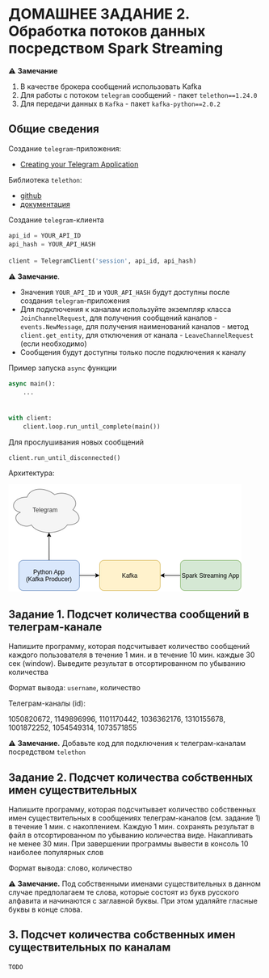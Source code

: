 # ДОМАШНЕЕ ЗАДАНИЕ 2. Обработка потоков данных посредством Spark Streaming

⚠️ **Замечание** 
1. В качестве брокера сообщений использовать Kafka
2. Для работы с потоком `telegram` сообщений - пакет `telethon==1.24.0`
3. Для передачи данных в `Kafka` - пакет `kafka-python==2.0.2`

## Общие сведения

Создание `telegram`-приложения:
- [Creating your Telegram Application](https://core.telegram.org/api/obtaining_api_id)


Библиотека `telethon`:
- [github](https://github.com/LonamiWebs/Telethon)
- [документация](https://docs.telethon.dev/en/stable/)

Создание `telegram`-клиента

```python
api_id = YOUR_API_ID 
api_hash = YOUR_API_HASH

client = TelegramClient('session', api_id, api_hash)
```

⚠️ **Замечание**. 
- Значения `YOUR_API_ID` и `YOUR_API_HASH` будут доступны после создания `telegram`-приложения
- Для подключения к каналам используйте экземпляр класса `JoinChannelRequest`, для получения сообщений каналов - `events.NewMessage`, для получения наименований каналов - метод `client.get_entity`, для отключения от канала - `LeaveChannelRequest` (если необходимо)
- Сообщения будут доступны только после подключения к каналу

Пример запуска `async` функции

```python
async main():
    ...


with client:
    client.loop.run_until_complete(main())
```

Для прослушивания новых сообщений
```python
client.run_until_disconnected()
```

Архитектура:

![System architecture](img/A2_architecture.png)

## Задание 1. Подсчет количества сообщений в телеграм-канале

Напишите программу, которая подсчитывает количество сообщений каждого пользователя в течение 1 мин. и в течение 10 мин. каждые 30 сек (window). Выведите результат в отсортированном по убыванию количества

Формат вывода: `username`, количество

Телеграм-каналы (id):

1050820672, 1149896996, 1101170442, 1036362176, 1310155678, 1001872252, 1054549314, 1073571855

⚠️ **Замечание.** Добавьте код для подключения к телеграм-каналам посредством `telethon`


## Задание 2. Подсчет количества собственных имен существительных

Напишите программу, которая подсчитывает количество собственных имен существительных в сообщениях телеграм-каналов (см. задание 1) в течение 1 мин. с накоплением. Каждую 1 мин. сохранять результат в файл в отсортированном по убыванию количества виде. Накапливать не менее 30 мин. При завершении программы вывести в консоль 10 наиболее популярных слов

Формат вывода: слово, количество

⚠️ **Замечание.** Под собственными именами существительных в данном случае предполагаем те слова, которые состоят из букв русского алфавита и начинаются с заглавной буквы. При этом удаляйте гласные буквы в конце слова.


## 3. Подсчет количества собственных имен существительных по каналам

```
TODO
```